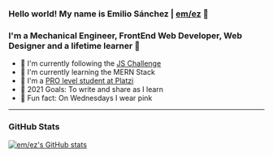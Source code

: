 ### Hello world! My name is Emilio Sánchez | [em/ez][Linktree] 🔰

### I'm a Mechanical Engineer, FrontEnd Web Developer, Web Designer and a lifetime learner 🍃

- 🔰 I'm currently following the [JS Challenge][JS-Challenge]
- 💛 I'm currently learning the MERN Stack
- 🚀 I'm a [PRO level student at Platzi][Platzi]
- 🥅 2021 Goals: To write and share as I learn
- 👚 Fun fact: On Wednesdays I wear pink

---

### GitHub Stats

[![em/ez's GitHub stats](https://github-readme-stats.vercel.app/api?username=emlez&hide=issues&show_icons=true&theme=tokyonight)](https://github.com/emlez/)

[Linktree]: https://linktr.ee/emlezdev
[JS-Challenge]: https://platzi.com/blog/jschallenge/
[Platzi]: https://platzi.com/p/emlez/review/822a1831-db10-4775-9daf-c41c21e65b1b/
